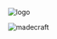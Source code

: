 ![logo](https://github.com/EslamFouadd/Business-Intelligence-Portfolio/assets/77150715/1e70e382-1cf7-4799-9737-b6b3e31ff3e9)

![madecraft](https://github.com/EslamFouadd/Business-Intelligence-Portfolio/assets/77150715/29dd0aec-047b-4f25-ac2c-6a2c8a46dbde)

